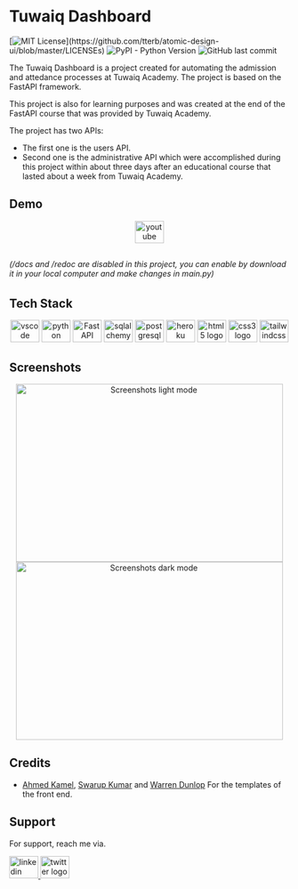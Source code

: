 # Tuwaiq Dashboard
[![MIT License](https://img.shields.io/apm/l/atomic-design-ui.svg?)](https://github.com/tterb/atomic-design-ui/blob/master/LICENSEs)
![PyPI - Python Version](https://img.shields.io/pypi/pyversions/fastAPI)
![GitHub last commit](https://img.shields.io/github/last-commit/SalehBM/Tuwaiq_Dashboard?style=flat-square)

The Tuwaiq Dashboard is a project created for automating the admission and attedance processes at Tuwaiq Academy. The project is based on the FastAPI framework.

This project is also for learning purposes and was created at the end of the FastAPI course that was provided by Tuwaiq Academy.

The project has two APIs: 
- The first one is the users API.
- Second one is the administrative API which were accomplished during this project within about three days after an educational course that lasted about a week from Tuwaiq Academy.


## Demo

<div align="center">
  <a href="https://youtu.be/mTXGgJ8MSdg" target="_blank">
    <img src="https://raw.githubusercontent.com/maurodesouza/profile-readme-generator/master/src/assets/icons/social/youtube/default.svg" width="52" height="40" alt="youtube logo"  />
  </a>
</div>

##


###### (/docs and /redoc are disabled in this project, you can enable by download it in your local computer and make changes in main.py)

## Tech Stack 

<div align="center">
  <img src="https://cdn.jsdelivr.net/gh/devicons/devicon/icons/vscode/vscode-original.svg" alt="vscode logo" width="52" height="40">
  <img src="https://cdn.jsdelivr.net/gh/devicons/devicon/icons/python/python-original.svg" alt="python logo" width="52" height="40">
  <img src="https://fastapi.tiangolo.com/img/logo-margin/logo-teal.png" alt="FastAPI logo" width="52" height="40">
  <img src="https://cdn.jsdelivr.net/gh/devicons/devicon/icons/sqlalchemy/sqlalchemy-original.svg" alt="sqlalchemy logo" width="52" height="40">
  <img src="https://cdn.jsdelivr.net/gh/devicons/devicon/icons/postgresql/postgresql-original.svg" alt="postgresql logo" width="52" height="40">
  <img src="https://cdn.jsdelivr.net/gh/devicons/devicon/icons/heroku/heroku-original.svg" alt="heroku logo" width="52" height="40">
  <img src="https://cdn.jsdelivr.net/gh/devicons/devicon/icons/html5/html5-original.svg" alt="html5 logo" width="52" height="40">
  <img src="https://cdn.jsdelivr.net/gh/devicons/devicon/icons/css3/css3-original.svg" alt="css3 logo" width="52" height="40">
  <img src="https://cdn.jsdelivr.net/gh/devicons/devicon/icons/tailwindcss/tailwindcss-original-wordmark.svg" alt="tailwindcss logo" width="52" height="40">
</div>

## Screenshots

<div align="center">
<img src="https://user-images.githubusercontent.com/80198620/178367643-c184fb87-2027-4e4e-8fba-6a985913e6c7.gif" alt="Screenshots light mode" width="480" height="320">
<img src="https://user-images.githubusercontent.com/80198620/178367579-f48d24b5-780a-4bfe-a1d2-8a6527a1c4dd.gif" alt="Screenshots dark mode" width="480" height="320">
</div>

## Credits

- [Ahmed Kamel](https://codepen.io/A_kamel), [Swarup Kumar](https://codepen.io/uiswarup) and [Warren Dunlop](https://codepen.io/warrendunlop) For the templates of the front end.

## Support

For support, reach me via.

  <a href="https://www.linkedin.com/in/salehbinmohammed" target="_blank">
    <img src="https://raw.githubusercontent.com/maurodesouza/profile-readme-generator/master/src/assets/icons/social/linkedin/default.svg" width="52" height="40" alt="linkedin logo"  />
  </a>
  <a href="https://twitter.com/imSalehBM" target="_blank">
    <img src="https://raw.githubusercontent.com/maurodesouza/profile-readme-generator/master/src/assets/icons/social/twitter/default.svg" width="52" height="40" alt="twitter logo"  />
  </a>
